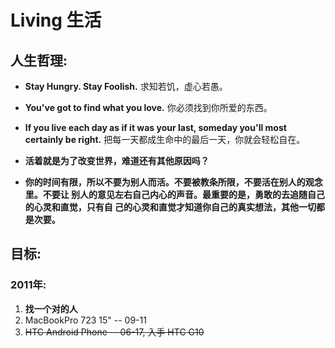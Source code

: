 Living 生活
===========

## 人生哲理:
- **Stay Hungry. Stay Foolish.**
        求知若饥，虚心若愚。
- **You've got to find what you love.**
        你必须找到你所爱的东西。
- **If you live each day as if it was your last, someday you'll most certainly be right.**
        把每一天都成生命中的最后一天，你就会轻松自在。

- **活着就是为了改变世界，难道还有其他原因吗？**

- **你的时间有限，所以不要为别人而活。不要被教条所限，不要活在别人的观念里。不要让
别人的意见左右自己内心的声音。最重要的是，勇敢的去追随自己的心灵和直觉，只有自
己的心灵和直觉才知道你自己的真实想法，其他一切都是次要。**

## 目标:

### 2011年:
1. **找一个对的人**
2. <de>MacBookPro 723 15" -- 09-11</del>
3. <del>HTC Android Phone -- 06-17, 入手 HTC G10</del>
